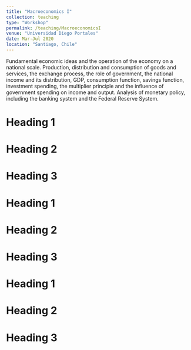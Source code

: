 ```yaml
---
title: "Macroeconomics I"
collection: teaching
type: "Workshop"
permalink: /teaching/MacroeconomicsI
venue: "Universidad Diego Portales"
date: Mar-Jul 2020
location: "Santiago, Chile"
---
```


Fundamental economic ideas and the operation of the economy on a national scale. Production,
distribution and consumption of goods and services, the exchange process, the role of government, the national income and its
distribution, GDP, consumption function, savings function, investment spending, the multiplier principle and the influence of
government spending on income and output. Analysis of monetary policy, including the banking system and the Federal Reserve
System.


Heading 1
======

Heading 2
======

Heading 3
======

Heading 1
======

Heading 2
======

Heading 3
======

Heading 1
======

Heading 2
======

Heading 3
======
